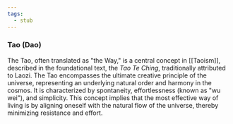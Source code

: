 ```yaml
---
tags:
  - stub
---
```


### Tao (Dao)

The Tao, often translated as "the Way," is a central concept in [[Taoism]], described in the foundational text, the *Tao Te Ching*, traditionally attributed to Laozi. The Tao encompasses the ultimate creative principle of the universe, representing an underlying natural order and harmony in the cosmos. It is characterized by spontaneity, effortlessness (known as "wu wei"), and simplicity. This concept implies that the most effective way of living is by aligning oneself with the natural flow of the universe, thereby minimizing resistance and effort.